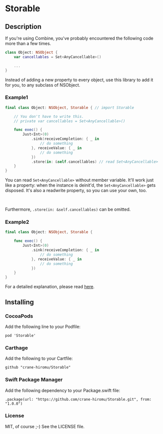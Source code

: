 # Storable

## Description

If you're using Combine, you've probably encountered the following code more than a few times.

```swift
class Object: NSObject {
    var cancellables = Set<AnyCancellable>()

    ...
}
```

Instead of adding a new property to every object, use this library to add it for you, to any subclass of NSObject.

### Example1

```swift
final class Object: NSObject, Storable { // import Storable

    // You don't have to write this.
    // private var cancellables = Set<AnyCancellable>()

    func exec() {
        Just<Int>(0)
            .sink(receiveCompletion: { _ in
                // do something
            }, receiveValue: { _ in 
                // do something
            })
            .store(in: &self.cancellables) // read Set<AnyCancellable> in yourself.
    }
}
```

You can read ``Set<AnyCancellable>`` without member variable. It'll work just like a property: when the instance is deinit'd, the ``Set<AnyCancellable>`` gets disposed. It's also a readwrite property, so you can use your own, too.

<br>

Furthermore, ``.store(in: &self.cancellables)`` can be omitted.

### Example2


```swift
final class Object: NSObject, Storable {

    func exec() {
        Just<Int>(0)
            .sink(receiveCompletion: { _ in
                // do something
            }, receiveValue: { _ in 
                // do something
            })
    }
}
```

For a detailed explanation, please read [here]().


## Installing

### CocoaPods

Add the following line to your Podfile:

```
pod 'Storable'
```

### Carthage

Add the following to your Cartfile:

```
github "crane-hiromu/Storable"
```

### Swift Package Manager

Add the following dependency to your Package.swift file:

```
.package(url: "https://github.com/crane-hiromu/Storable.git", from: "1.0.0")
```

### License

MIT, of course ;-) See the LICENSE file.
